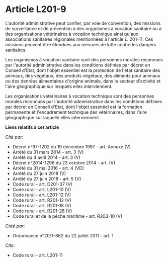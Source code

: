 # Article L201-9

L'autorité administrative peut confier, par voie de convention, des missions de surveillance et de prévention à des
organismes à vocation sanitaire ou à des organisations vétérinaires à vocation technique ainsi qu'aux associations sanitaires
régionales mentionnées à l'article L. 201-11. Ces missions peuvent être étendues aux mesures de lutte contre les dangers
sanitaires. 

Les organismes à vocation sanitaire sont des personnes morales reconnues par l'autorité administrative dans les conditions
définies par décret en Conseil d'Etat, dont l'objet essentiel est la protection de l'état sanitaire des animaux, des
végétaux, des produits végétaux, des aliments pour animaux ou des denrées alimentaires d'origine animale, dans le secteur
d'activité et l'aire géographique sur lesquels elles interviennent. 

Les organisations vétérinaires à vocation technique sont des personnes morales reconnues par l'autorité administrative dans
les conditions définies par décret en Conseil d'Etat, dont l'objet essentiel est la formation permanente et l'encadrement
technique des vétérinaires, dans l'aire géographique sur laquelle elles interviennent.

**Liens relatifs à cet article**

_Cité par_:

  - Décret n°97-1202 du 19 décembre 1997 - art. Annexe (V)
  - Arrêté du 31 mars 2014 - art. 3 (V)
  - Arrêté du 4 avril 2014 - art. 3 (V)
  - Décret n°2014-1296 du 23 octobre 2014 - art. (V)
  - Arrêté du 31 mai 2016 - art. 4 (VD)
  - Arrêté du 27 juin 2018 (V)
  - Arrêté du 27 juin 2018 - art. 5 (V)
  - Code rural - art. D201-37 (V)
  - Code rural - art. L201-10 (V)
  - Code rural - art. L201-12 (V)
  - Code rural - art. R201-12 (V)
  - Code rural - art. R201-18 (V)
  - Code rural - art. R201-28 (V)
  - Code rural et de la pêche maritime - art. R203-10 (V)

_Créé par_:

  - Ordonnance n°2011-862 du 22 juillet 2011 - art. 1

_Cite_:

  - Code rural - art. L201-11
